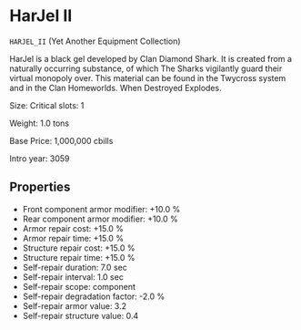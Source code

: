 # HarJel II

`HARJEL_II` (Yet Another Equipment Collection)

HarJel is a black gel developed by Clan Diamond Shark. It is created from a naturally occurring substance, of which The Sharks vigilantly guard their virtual monopoly over. This material can be found in the Twycross system and in the Clan Homeworlds. When Destroyed Explodes.

Size: Critical slots: 1

Weight: 1.0 tons

Base Price: 1,000,000 cbills

Intro year: 3059

## Properties
* Front component armor modifier: +10.0 %
* Rear component armor modifier: +10.0 %
* Armor repair cost: +15.0 %
* Armor repair time: +15.0 %
* Structure repair cost: +15.0 %
* Structure repair time: +15.0 %
* Self-repair duration: 7.0 sec
* Self-repair interval: 1.0 sec
* Self-repair scope: component 
* Self-repair degradation factor: -2.0 %
* Self-repair armor value: 3.2 
* Self-repair structure value: 0.4 
